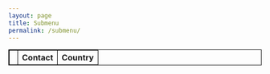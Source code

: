 ```yaml
---
layout: page
title: Submenu
permalink: /submenu/
---
```



<html>
<style>
table, th, td {
  border:1px solid black;
}
</style>
<body>


<table style="width:100%">
  <tr>
    <th><a href=""></a></th>
    <th>Contact</th>
    <th>Country</th>
  </tr>